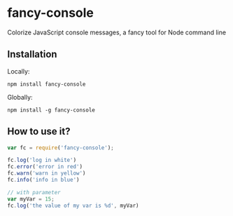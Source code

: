 # fancy-console
Colorize JavaScript console messages, a fancy tool for Node command line

## Installation

Locally:
```console
npm install fancy-console
```

Globally:
```console
npm install -g fancy-console
```

## How to use it?

```js
var fc = require('fancy-console');

fc.log('log in white')
fc.error('error in red')
fc.warn('warn in yellow')
fc.info('info in blue')

// with parameter
var myVar = 15;
fc.log('the value of my var is %d', myVar)
```
